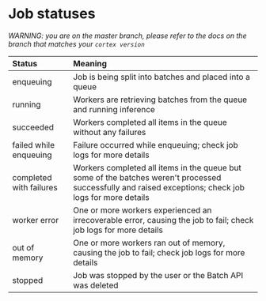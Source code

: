 # Job statuses

_WARNING: you are on the master branch, please refer to the docs on the branch that matches your `cortex version`_

| Status | Meaning |
| :--- | :--- |
| enqueuing | Job is being split into batches and placed into a queue |
| running | Workers are retrieving batches from the queue and running inference |
| succeeded | Workers completed all items in the queue without any failures |
| failed while enqueuing | Failure occurred while enqueuing; check job logs for more details |
| completed with failures | Workers completed all items in the queue but some of the batches weren't processed successfully and raised exceptions; check job logs for more details |
| worker error | One or more workers experienced an irrecoverable error, causing the job to fail; check job logs for more details |
| out of memory | One or more workers ran out of memory, causing the job to fail; check job logs for more details |
| stopped | Job was stopped by the user or the Batch API was deleted |

